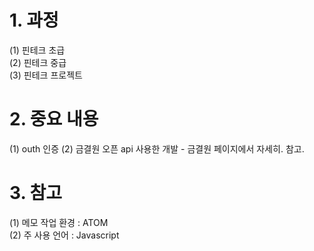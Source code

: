 # 1. 과정  
  (1) 핀테크 초급  
  (2) 핀테크 중급  
  (3) 핀테크 프로젝트  

# 2. 중요 내용  
 (1) outh 인증
 (2) 금결원 오픈 api 사용한 개발
    - 금결원 페이지에서 자세히. 참고.  

# 3. 참고  
  (1) 메모 작업 환경 : ATOM  
  (2) 주 사용 언어 : Javascript
